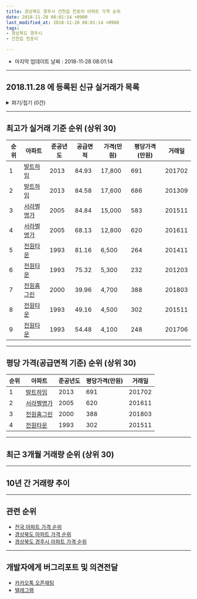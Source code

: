 ```yaml
---
title: 경상북도 경주시 건천읍 천포리 아파트 가격 순위
date: 2018-11-28 08:01:14 +0900
last_modified_at: 2018-11-28 08:01:14 +0900
tags:
- 경상북도 경주시
- 건천읍 천포리

---
```


* 마지막 업데이트 날짜 : 2018-11-28 08:01:14

---

## 2018.11.28 에 등록된 신규 실거래가 목록

<details>
<summary>펴기/접기 (0건)</summary>
<div markdown="1">

|아파트|준공년도|공급면적|가격(만원)|평당가격(만원)|거래일|
|---|---|---|---|---|---|
|없음||||||


</div>
</details>

---

## 최고가 실거래 기준 순위 (상위 30)


|순위|아파트|준공년도|공급면적|가격(만원)|평당가격(만원)|거래일|
|---|---|---|---|---|---|---|
|1|[발트하임](https://search.naver.com/search.naver?query=%EA%B2%BD%EC%83%81%EB%B6%81%EB%8F%84+%EA%B2%BD%EC%A3%BC%EC%8B%9C+%EA%B1%B4%EC%B2%9C%EC%9D%8D+%EC%B2%9C%ED%8F%AC%EB%A6%AC+%EB%B0%9C%ED%8A%B8%ED%95%98%EC%9E%84)|2013|84.93|17,800|691|201702|
|2|[발트하임](https://search.naver.com/search.naver?query=%EA%B2%BD%EC%83%81%EB%B6%81%EB%8F%84+%EA%B2%BD%EC%A3%BC%EC%8B%9C+%EA%B1%B4%EC%B2%9C%EC%9D%8D+%EC%B2%9C%ED%8F%AC%EB%A6%AC+%EB%B0%9C%ED%8A%B8%ED%95%98%EC%9E%84)|2013|84.58|17,600|686|201309|
|3|[서라벌명가](https://search.naver.com/search.naver?query=%EA%B2%BD%EC%83%81%EB%B6%81%EB%8F%84+%EA%B2%BD%EC%A3%BC%EC%8B%9C+%EA%B1%B4%EC%B2%9C%EC%9D%8D+%EC%B2%9C%ED%8F%AC%EB%A6%AC+%EC%84%9C%EB%9D%BC%EB%B2%8C%EB%AA%85%EA%B0%80)|2005|84.84|15,000|583|201511|
|4|[서라벌명가](https://search.naver.com/search.naver?query=%EA%B2%BD%EC%83%81%EB%B6%81%EB%8F%84+%EA%B2%BD%EC%A3%BC%EC%8B%9C+%EA%B1%B4%EC%B2%9C%EC%9D%8D+%EC%B2%9C%ED%8F%AC%EB%A6%AC+%EC%84%9C%EB%9D%BC%EB%B2%8C%EB%AA%85%EA%B0%80)|2005|68.13|12,800|620|201611|
|5|[전원타운](https://search.naver.com/search.naver?query=%EA%B2%BD%EC%83%81%EB%B6%81%EB%8F%84+%EA%B2%BD%EC%A3%BC%EC%8B%9C+%EA%B1%B4%EC%B2%9C%EC%9D%8D+%EC%B2%9C%ED%8F%AC%EB%A6%AC+%EC%A0%84%EC%9B%90%ED%83%80%EC%9A%B4)|1993|81.16|6,500|264|201411|
|6|[전원타운](https://search.naver.com/search.naver?query=%EA%B2%BD%EC%83%81%EB%B6%81%EB%8F%84+%EA%B2%BD%EC%A3%BC%EC%8B%9C+%EA%B1%B4%EC%B2%9C%EC%9D%8D+%EC%B2%9C%ED%8F%AC%EB%A6%AC+%EC%A0%84%EC%9B%90%ED%83%80%EC%9A%B4)|1993|75.32|5,300|232|201203|
|7|[전원홈그린](https://search.naver.com/search.naver?query=%EA%B2%BD%EC%83%81%EB%B6%81%EB%8F%84+%EA%B2%BD%EC%A3%BC%EC%8B%9C+%EA%B1%B4%EC%B2%9C%EC%9D%8D+%EC%B2%9C%ED%8F%AC%EB%A6%AC+%EC%A0%84%EC%9B%90%ED%99%88%EA%B7%B8%EB%A6%B0)|2000|39.96|4,700|388|201803|
|8|[전원타운](https://search.naver.com/search.naver?query=%EA%B2%BD%EC%83%81%EB%B6%81%EB%8F%84+%EA%B2%BD%EC%A3%BC%EC%8B%9C+%EA%B1%B4%EC%B2%9C%EC%9D%8D+%EC%B2%9C%ED%8F%AC%EB%A6%AC+%EC%A0%84%EC%9B%90%ED%83%80%EC%9A%B4)|1993|49.16|4,500|302|201511|
|9|[전원타운](https://search.naver.com/search.naver?query=%EA%B2%BD%EC%83%81%EB%B6%81%EB%8F%84+%EA%B2%BD%EC%A3%BC%EC%8B%9C+%EA%B1%B4%EC%B2%9C%EC%9D%8D+%EC%B2%9C%ED%8F%AC%EB%A6%AC+%EC%A0%84%EC%9B%90%ED%83%80%EC%9A%B4)|1993|54.48|4,100|248|201706|


---

## 평당 가격(공급면적 기준) 순위 (상위 30)


|순위|아파트|준공년도|평당가격(만원)|거래일|
|---|---|---|---|---|
|1|[발트하임](https://search.naver.com/search.naver?query=%EA%B2%BD%EC%83%81%EB%B6%81%EB%8F%84+%EA%B2%BD%EC%A3%BC%EC%8B%9C+%EA%B1%B4%EC%B2%9C%EC%9D%8D+%EC%B2%9C%ED%8F%AC%EB%A6%AC+%EB%B0%9C%ED%8A%B8%ED%95%98%EC%9E%84)|2013|691|201702|
|2|[서라벌명가](https://search.naver.com/search.naver?query=%EA%B2%BD%EC%83%81%EB%B6%81%EB%8F%84+%EA%B2%BD%EC%A3%BC%EC%8B%9C+%EA%B1%B4%EC%B2%9C%EC%9D%8D+%EC%B2%9C%ED%8F%AC%EB%A6%AC+%EC%84%9C%EB%9D%BC%EB%B2%8C%EB%AA%85%EA%B0%80)|2005|620|201611|
|3|[전원홈그린](https://search.naver.com/search.naver?query=%EA%B2%BD%EC%83%81%EB%B6%81%EB%8F%84+%EA%B2%BD%EC%A3%BC%EC%8B%9C+%EA%B1%B4%EC%B2%9C%EC%9D%8D+%EC%B2%9C%ED%8F%AC%EB%A6%AC+%EC%A0%84%EC%9B%90%ED%99%88%EA%B7%B8%EB%A6%B0)|2000|388|201803|
|4|[전원타운](https://search.naver.com/search.naver?query=%EA%B2%BD%EC%83%81%EB%B6%81%EB%8F%84+%EA%B2%BD%EC%A3%BC%EC%8B%9C+%EA%B1%B4%EC%B2%9C%EC%9D%8D+%EC%B2%9C%ED%8F%AC%EB%A6%AC+%EC%A0%84%EC%9B%90%ED%83%80%EC%9A%B4)|1993|302|201511|


---

## 최근 3개월 거래량 순위 (상위 30)


<div style="width:100%;">
    <canvas id="deal_count_ranking" height="250"></canvas>
</div>


<script>
new Chart(document.getElementById("deal_count_ranking"), {
    type: 'horizontalBar',
    data: {
        labels: ['전원홈그린', '전원타운'],
        datasets: [{
            label: '실거래 수',
            data: [2, 1],
            borderColor: "rgba(255, 0, 128, 1)",
            backgroundColor: "rgba(255, 0, 128, 0.5)",
            fill: false,
        }]
    },
    options: {
        responsive: true,
        title: {
            display: true,
            text: '최근 3개월 거래량 순위'
        },
        tooltips: {
            mode: 'index',
            intersect: false,
            callbacks: {
                title: function(tooltipItems, data) {
                    return "실거래 수:";
                },
                label: function(tooltipItem, data) {
                    return data.labels[tooltipItem.index] + ": " + tooltipItem.xLabel;
                }
            }
        },
        hover: {
            mode: 'nearest',
            intersect: true
        },
        scales: {
            xAxes: [{
                display: true,
                scaleLabel: {
                    display: true,
                    labelString: '실거래 수'
                },
                ticks: {
                    suggestedMin: 0,
                }
            }],
            yAxes: [{
                display: true,
                ticks: {
                    autoSkip: false,
                    callback: function(value, index, values) {
                        if (value.length > 15)
                            return value.substr(0, 13) + "...";
                        else
                            return value;
                    }
                },
                scaleLabel: {
                    display: false,
                }
            }]
        }
    }
});

</script>


---

## 10년 간 거래량 추이


<div style="width:100%;">
    <canvas id="deal_progress" height="250"></canvas>
</div>

<script>
new Chart(document.getElementById("deal_progress"), {
    type: 'line',
    data: {
        labels: ['200811','200812','200901','200902','200903','200904','200905','200906','200907','200908','200909','200910','200911','200912','201001','201002','201003','201004','201005','201006','201007','201008','201009','201010','201011','201012','201101','201102','201103','201104','201105','201106','201107','201108','201109','201110','201111','201112','201201','201202','201203','201204','201205','201206','201207','201208','201209','201210','201211','201212','201301','201302','201303','201304','201305','201306','201307','201308','201309','201310','201311','201312','201401','201402','201403','201404','201405','201406','201407','201408','201409','201410','201411','201412','201501','201502','201503','201504','201505','201506','201507','201508','201509','201510','201511','201512','201601','201602','201603','201604','201605','201606','201607','201608','201609','201610','201611','201612','201701','201702','201703','201704','201705','201706','201707','201708','201709','201710','201711','201712','201801','201802','201803','201804','201805','201806','201807','201808','201809','201810','201811'],
        datasets: [{
            label: '실거래 수',
            pointRadius: 1,
            data: [0, 1, 1, 0, 2, 0, 3, 3, 1, 2, 0, 1, 2, 2, 0, 0, 6, 0, 1, 4, 0, 1, 4, 1, 1, 1, 2, 4, 3, 5, 2, 1, 1, 3, 2, 5, 2, 4, 3, 4, 7, 7, 5, 8, 4, 2, 4, 2, 0, 6, 2, 5, 2, 6, 3, 3, 5, 2, 1, 8, 6, 5, 2, 4, 5, 2, 3, 1, 2, 1, 0, 2, 5, 6, 1, 1, 1, 2, 0, 0, 3, 1, 1, 0, 3, 1, 0, 0, 1, 1, 2, 4, 1, 1, 1, 0, 1, 0, 1, 3, 1, 1, 0, 2, 2, 1, 1, 1, 2, 1, 1, 2, 4, 1, 3, 0, 2, 0, 1, 1, 1],
            borderColor: "rgba(255, 201, 14, 1)",
            backgroundColor: "rgba(255, 201, 14, 0.5)",
            fill: true,
        }]
    },
    options: {
        responsive: true,
        title: {
            display: true,
            text: '10년간 거래량 추이'
        },
        tooltips: {
            mode: 'index',
            intersect: false,
        },
        hover: {
            mode: 'nearest',
            intersect: true
        },
        scales: {
            xAxes: [{
                display: true,
                scaleLabel: {
                    display: true,
                    labelString: '년/월'
                }
            }],
            yAxes: [{
                display: true,
                ticks: {
                    suggestedMin: 0,
                },
                scaleLabel: {
                    display: true,
                    labelString: '실거래 수'
                }
            }]
        }
    }
});

</script>


---

## 관련 순위

- [전국 아파트 가격 순위](https://inasie.github.io/apt-ranking/전국)
- [경상북도 아파트 가격 순위](https://inasie.github.io/apt-ranking/경상북도)
- [경상북도 경주시 아파트 가격 순위](https://inasie.github.io/apt-ranking/경상북도-경주시)


---

## 개발자에게 버그리포트 및 의견전달

- [카카오톡 오픈채팅](https://open.kakao.com/o/gLJUAP4)
- [텔레그램](https://t.me/inasie)

